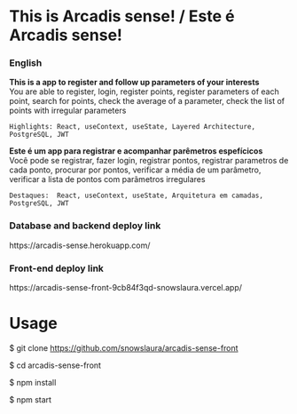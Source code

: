 <h1>This is Arcadis sense!  /  Este é Arcadis sense!</h1>

<h3>English</h3>
<b>This is a app to register and follow up parameters of your interests </b></br>
You are able to register, login, register points, register parameters of each point, search for points, check the average of a parameter, check the list of points with irregular parameters</br>


```Highlights: React, useContext, useState, Layered Architecture, PostgreSQL, JWT```

<b>Este é um app para registrar e acompanhar parêmetros espefícicos</b></br>
Você pode se registrar, fazer login, registrar pontos, registrar parametros de cada ponto, procurar por pontos, verificar a média de um parâmetro, verificar a lista de pontos com parãmetros irregulares</br>


```Destaques:  React, useContext, useState, Arquitetura em camadas, PostgreSQL, JWT```

<h3>Database and backend deploy link</h3>
 https://arcadis-sense.herokuapp.com/ 

<h3>Front-end deploy link</h3>
https://arcadis-sense-front-9cb84f3qd-snowslaura.vercel.app/

# Usage </br>
$ git clone https://github.com/snowslaura/arcadis-sense-front

$ cd arcadis-sense-front

$ npm install

$ npm start

